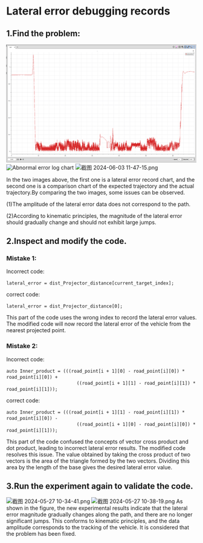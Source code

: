 # Lateral error debugging records
## 1.Find the problem:
![demo](pictures/截图1.png)
![Abnormal error log chart](..%2F..%2FPictures%2F%E6%88%AA%E5%9B%BE%2F%E6%88%AA%E5%9B%BE%202024-06-03%2011-40-03.png)
![截图 2024-06-03 11-47-15.png](..%2F..%2FPictures%2F%E6%88%AA%E5%9B%BE%2F%E6%88%AA%E5%9B%BE%202024-06-03%2011-47-15.png)

In the two images above, the first one is a lateral error record chart, and the second one is a comparison chart of the expected trajectory and the actual trajectory.By comparing the two images, some issues can be observed.

(1)The amplitude of the lateral error data does not correspond to the path.

(2)According to kinematic principles, the magnitude of the lateral error should gradually change and should not exhibit large jumps.

## 2.Inspect and modify the code.
### Mistake 1:

Incorrect code:
    
    lateral_error = dist_Projector_distance[current_target_index];

correct code:

    lateral_error = dist_Projector_distance[0];

This part of the code uses the wrong index to record the lateral error values. The modified code will now record the lateral error of the vehicle from the nearest projected point.
### Mistake 2:

Incorrect code:

    auto Inner_product = (((road_point[i + 1][0] - road_point[i][0]) * road_point[i][0]) +
                              ((road_point[i + 1][1] - road_point[i][1]) * road_point[i][1]));

correct code:

    auto Inner_product = (((road_point[i + 1][1] - road_point[i][1]) * road_point[i][0]) -
                              ((road_point[i + 1][0] - road_point[i][0]) * road_point[i][1]));

This part of the code confused the concepts of vector cross product and dot product, leading to incorrect lateral error results. The modified code resolves this issue. The value obtained by taking the cross product of two vectors is the area of the triangle formed by the two vectors. Dividing this area by the length of the base gives the desired lateral error value.
## 3.Run the experiment again to validate the code.
![截图 2024-05-27 10-34-41.png](..%2F..%2FPictures%2F%E6%88%AA%E5%9B%BE%2F%E6%88%AA%E5%9B%BE%202024-05-27%2010-34-41.png)
![截图 2024-05-27 10-38-19.png](..%2F..%2FPictures%2F%E6%88%AA%E5%9B%BE%2F%E6%88%AA%E5%9B%BE%202024-05-27%2010-38-19.png)
As shown in the figure, the new experimental results indicate that the lateral error magnitude gradually changes along the path, and there are no longer significant jumps. This conforms to kinematic principles, and the data amplitude corresponds to the tracking of the vehicle. It is considered that the problem has been fixed.
